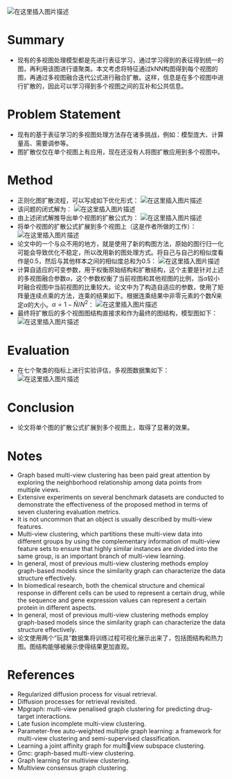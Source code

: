 ![在这里插入图片描述](https://img-blog.csdnimg.cn/63f33123b45f41dba45308832bf06800.png)

# Summary
 - 现有的多视图处理模型都是先进行表征学习，通过学习得到的表征得到统一的图，再利用该图进行谱聚类。本文考虑将特征通过kNN构图得到每个视图的图，再通过多视图融合迭代公式进行融合扩散。这样，信息是在多个视图中进行扩散的，因此可以学习得到多个视图之间的互补和公共信息。
# Problem Statement
 - 现有的基于表征学习的多视图处理方法存在诸多挑战，例如：模型庞大、计算量高、需要调参等。
 - 图扩散仅仅在单个视图上有应用，现在还没有人将图扩散应用到多个视图中。
# Method
 - 正则化图扩散流程，可以写成如下优化形式：
![在这里插入图片描述](https://img-blog.csdnimg.cn/20210701205055406.png?x-oss-process=image/watermark,type_ZmFuZ3poZW5naGVpdGk,shadow_10,text_aHR0cHM6Ly9ibG9nLmNzZG4ubmV0L2dhbmRlYmVhdXRpZnVs,size_16,color_FFFFFF,t_70#pic_center)
 - 该问题的闭式解为：
![在这里插入图片描述](https://img-blog.csdnimg.cn/20210701205211324.png#pic_center)
 - 由上述闭式解推导出单个视图的扩散公式为：
![在这里插入图片描述](https://img-blog.csdnimg.cn/20210701205312427.png#pic_center)
 - 将单个视图的扩散公式扩展到多个视图上（这是作者所做的工作）：
![在这里插入图片描述](https://img-blog.csdnimg.cn/20210701205411633.png#pic_center)
 - 论文中的一个与众不用的地方，就是使用了新的构图方法，原始的图行归一化可能会导致优化不稳定，所以改用新的图处理方式。将自己与自己的相似度看作是0.5，然后与其他样本之间的相似度总和为0.5：
![在这里插入图片描述](https://img-blog.csdnimg.cn/20210701205520805.png#pic_center)
 - 计算自适应的可变参数，用于权衡原始结构和扩散结构，这个主要是针对上述的多视图融合参数$\alpha$，这个参数权衡了当前视图和其他视图的比例，当$\alpha$较小时融合视图中当前视图的比重较大。论文中为了构造自适应的参数，使用了矩阵量连续点乘的方法，连乘的结果如下。根据连乘结果中非零元素的个数$\widetilde{N}$来定$\alpha$的大小。$\alpha=1-\widetilde{N}/N^2$：
![在这里插入图片描述](https://img-blog.csdnimg.cn/2021070120565624.png#pic_center)
 - 最终将扩散后的多个视图图结构直接求和作为最终的图结构，模型图如下：
![在这里插入图片描述](https://img-blog.csdnimg.cn/20210701205850410.png?x-oss-process=image/watermark,type_ZmFuZ3poZW5naGVpdGk,shadow_10,text_aHR0cHM6Ly9ibG9nLmNzZG4ubmV0L2dhbmRlYmVhdXRpZnVs,size_16,color_FFFFFF,t_70#pic_center)
 # Evaluation
 
 - 在七个聚类的指标上进行实验评估，多视图数据集如下：
![在这里插入图片描述](https://img-blog.csdnimg.cn/20210701210019660.png?x-oss-process=image/watermark,type_ZmFuZ3poZW5naGVpdGk,shadow_10,text_aHR0cHM6Ly9ibG9nLmNzZG4ubmV0L2dhbmRlYmVhdXRpZnVs,size_16,color_FFFFFF,t_70#pic_center)
 # Conclusion
 - 论文将单个图的扩散公式扩展到多个视图上，取得了显著的效果。
# Notes
 - Graph based multi-view clustering has been paid great attention by exploring the neighborhood relationship among data points from multiple views.
 -  Extensive experiments on several benchmark datasets are conducted to demonstrate the effectiveness of the proposed method in terms of seven clustering evaluation metrics.
 - It is not uncommon that an object is usually described by multi-view features.
 - Multi-view clustering, which partitions these multi-view data into different groups by using the complementary information of multi-view feature sets to ensure that highly similar instances are divided into the same group, is an important branch of multi-view learning.
 - In general, most of previous multi-view clustering methods employ graph-based models since the similarity graph can characterize the data structure effectively.
 -  In biomedical research, both the chemical structure and chemical response in different cells can be used to represent a certain drug, while the sequence and gene expression values can represent a certain protein in different aspects.
 -  In general, most of previous multi-view clustering methods employ graph-based models since the similarity graph can characterize the data structure effectively.
 - 论文使用两个“玩具”数据集将训练过程可视化展示出来了，包括图结构和热力图。图结构能够被展示使得结果更加直观。
# References
 - Regularized diffusion process for visual retrieval.
 - Diffusion processes for retrieval revisited.
 - Mpgraph: multi-view penalised graph clustering for predicting drug-target interactions.
 - Late fusion incomplete multi-view clustering.
 - Parameter-free auto-weighted multiple graph learning: a framework for multi-view clustering and semi-supervised classification.
 -  Learning a joint affinity graph for multiview subspace clustering.
 -  Gmc: graph-based multi-view clustering.
 - Graph learning for multiview clustering.
 - Multiview consensus graph clustering.
